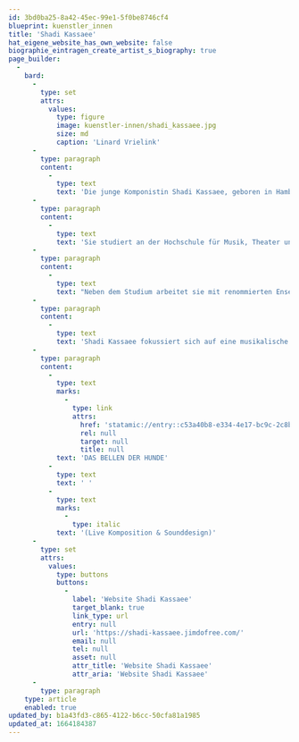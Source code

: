 ```yaml
---
id: 3bd0ba25-8a42-45ec-99e1-5f0be8746cf4
blueprint: kuenstler_innen
title: 'Shadi Kassaee'
hat_eigene_website_has_own_website: false
biographie_eintragen_create_artist_s_biography: true
page_builder:
  -
    bard:
      -
        type: set
        attrs:
          values:
            type: figure
            image: kuenstler-innen/shadi_kassaee.jpg
            size: md
            caption: 'Linard Vrielink'
      -
        type: paragraph
        content:
          -
            type: text
            text: 'Die junge Komponistin Shadi Kassaee, geboren in Hamburg, erhält schon im frühen Alter zahlreiche Preise und Stipendien, darunter Förderpreise von der Jeunesses Musicales in Weikersheim, den Bundespreis von Jugend Musiziert und die Begabtenförderung vom Hamburger Konservatorium.'
      -
        type: paragraph
        content:
          -
            type: text
            text: 'Sie studiert an der Hochschule für Musik, Theater und Medien Hannover Komposition und elektroakustische Komposition bei Gordon Williamson, Ming Tsao und Joachim Heintz in Hannover.'
      -
        type: paragraph
        content:
          -
            type: text
            text: "Neben dem Studium arbeitet sie mit renommierten Ensembles zusammen, wie beispielsweise den MIRROR STRINGS, die 2020 ihre neue CD „Dedication“ mit ihrer Komposition „le miroir magique“ veröffentlichen. Auch das VOKTETT HANNOVER vergibt im Rahmen ihres Projekts „Glaube-Krise-Hoffnung“ einen der Kompositionsaufträge und somit einen Förderpreis an Shadi Kassaee. Ihre neuste Komposition „Zahåk“ für Musiktheater wird im Mai 2022 im Klecks Theater Hannover uraufgeführt.\_"
      -
        type: paragraph
        content:
          -
            type: text
            text: 'Shadi Kassaee fokussiert sich auf eine musikalische Sprache, die sich aufgrund ihrer Herkunft mit traditionell persischen und neuen westlichen Klängen und Spieltechniken mischt.'
      -
        type: paragraph
        content:
          -
            type: text
            marks:
              -
                type: link
                attrs:
                  href: 'statamic://entry::c53a40b8-e334-4e17-bc9c-2c8b7c687da5'
                  rel: null
                  target: null
                  title: null
            text: 'DAS BELLEN DER HUNDE'
          -
            type: text
            text: ' '
          -
            type: text
            marks:
              -
                type: italic
            text: '(Live Komposition & Sounddesign)'
      -
        type: set
        attrs:
          values:
            type: buttons
            buttons:
              -
                label: 'Website Shadi Kassaee'
                target_blank: true
                link_type: url
                entry: null
                url: 'https://shadi-kassaee.jimdofree.com/'
                email: null
                tel: null
                asset: null
                attr_title: 'Website Shadi Kassaee'
                attr_aria: 'Website Shadi Kassaee'
      -
        type: paragraph
    type: article
    enabled: true
updated_by: b1a43fd3-c865-4122-b6cc-50cfa81a1985
updated_at: 1664184387
---
```


